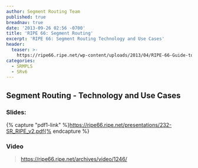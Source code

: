 ```yaml
---
author: Segment Routing Team
published: true
breadnav: true
date: '2013-09-26 02:56 -0700'
title: 'RIPE 66: Segment Routing'
excerpt: 'RIPE 66: Segment Routing Technology and Use Cases'
header:
  teaser: >-
    https://ripe66.ripe.net/wp-content/uploads/2013/04/RIPE-66-Guide-to-Dublin_thumbnail.png
categories:
  - SRMPLS
  - SRv6
---
```


## Segment Routing - Technology and Use Cases

### Slides:  

{% capture "pdf1-link" %}https://ripe66.ripe.net/presentations/232-SR_RIPE_v2.pdf{% endcapture %}

<script src="{{ '/assets/js/pdfobject.min.js' | relative_url }}"></script>
<div class="fitvidsignore" id="pdf"></div>
<script>PDFObject.embed(" {{ pdf-link }} ", "#pdf", {height: "21.5em", width: "31.3em"});</script>


### Video   

><https://ripe66.ripe.net/archives/video/1246/>
